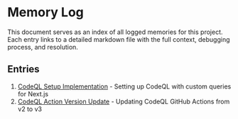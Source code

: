 # Memory Log

This document serves as an index of all logged memories for this project. Each entry links to a detailed markdown file with the full context, debugging process, and resolution.

## Entries

1. [CodeQL Setup Implementation](./docs/logged_memories/MRTMLY-001-codeql-setup.md) - Setting up CodeQL with custom queries for Next.js
2. [CodeQL Action Version Update](./docs/logged_memories/MRTMLY-002-codeql-action-update.md) - Updating CodeQL GitHub Actions from v2 to v3
